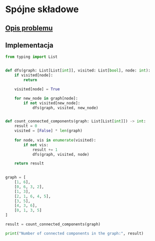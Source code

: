 # Spójne składowe

## [Opis problemu](../../../../algorithms/graphs/connected-components.md)


## Implementacja

```python linenums="1"
from typing import List


def dfs(graph: List[List[int]], visited: List[bool], node: int):
    if visited[node]:
        return

    visited[node] = True

    for new_node in graph[node]:
        if not visited[new_node]:
            dfs(graph, visited, new_node)


def count_connected_components(graph: List[List[int]]) -> int:
    result = 0
    visited = [False] * len(graph)
    
    for node, vis in enumerate(visited):
        if not vis:
            result += 1
            dfs(graph, visited, node)

    return result
    

graph = [
	[1, 6],
	[0, 6, 3, 2],
	[1, 3],
	[2, 1, 6, 4, 5],
	[3, 5],
	[4, 3, 6],
	[0, 1, 3, 5]
]

result = count_connected_components(graph)

print("Number of connected components in the graph:", result)
```

